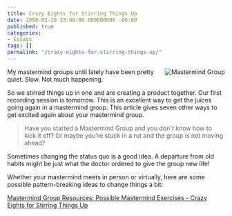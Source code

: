 ```yaml
---
title: Crazy Eights for Stirring Things Up
date: 2008-02-20 23:00:00.000000000 -06:00
published: true
categories:
- Essays
tags: []
permalink: "/crazy-eights-for-stirring-things-up/"
---
```

<img src="{{ site.baseurl }}/posts/2008/02/mastermindgroup.JPG" alt="Mastermind Group" align="right" />My mastermind groups until lately have been pretty quiet.  Slow.  Not much happening.

So we stirred things up in one and are creating a product together.  Our first recording session is tomorrow.   This is an excellent way to get the juices going again in a mastermind group.  This article gives seven other ways to get excited again about your mastermind group.</p>
>Have you started a Mastermind Group and you don't know how to kick it off? Or maybe you're stuck in a rut and the group is not moving ahead?

Sometimes changing the status quo is a good idea. A departure from old habits might be just what the doctor ordered to give the group new life!

Whether your mastermind meets in person or virtually, here are some possible pattern-breaking ideas to change things a bit:</p></blockquote>
<p><a href="http://www.evancarmichael.com/Mastermind-Group/2008/02/possible-mastermind-exercises-crazy.html" rel="nofollow">Mastermind Group Resources: Possible Mastermind Exercises - Crazy Eights for Stirring Things Up</a></p>
